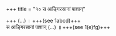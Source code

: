 +++
title = "१० स आङ्गिरसानां पाशान्"

+++
(…) । +++(see 1abcd)+++  
स आङ्गिरसानां पाशान् (…) ॥ +++(see 1(e)fg)+++
